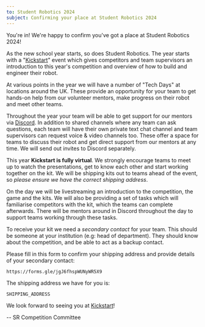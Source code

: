 ```yaml
---
to: Student Robotics 2024
subject: Confirming your place at Student Robotics 2024
---
```


You're in! We're happy to confirm you've got a place at Student Robotics 2024!

As the new school year starts, so does Student Robotics. The year starts with a
"[Kickstart][kickstart]" event which gives competitors and team supervisors an
introduction to this year's competition and overview of how to build and
engineer their robot.

At various points in the year we will have a number of "Tech Days" at locations
around the UK. These provide an opportunity for your team to get hands-on help
from our volunteer mentors, make progress on their robot and meet other teams.

Throughout the year your team will be able to get support for our mentors via
[Discord](https://studentrobotics.org/docs/tutorials/discord). In addition to
shared channels where any team can ask questions, each team will have their own
private text chat channel and team supervisors can request voice & video
channels too. These offer a space for teams to discuss their robot and get
direct support from our mentors at any time. We will send out invites to Discord
separately.

This year **Kickstart is fully virtual**. We strongly encourage teams to meet up
to watch the presentations, get to know each other and start working together on
the kit. We will be shipping kits out to teams ahead of the event, so
_please ensure we have the correct shipping address_.

On the day we will be livestreaming an introduction to the competition, the game
and the kits. We will also be providing a set of tasks which will familiarise
competitors with the kit, which the teams can complete afterwards. There will be
mentors around in Discord throughout the day to support teams working through
these tasks.

To receive your kit we need a _secondary contact_ for your team. This should be
someone at your institution (e.g: head of department). They should know about
the competition, and be able to act as a backup contact.

Please fill in this form to confirm your shipping address and provide details of
your secondary contact:

    https://forms.gle/jgJ6fhspWUNyWR5X9

The shipping address we have for you is:

    SHIPPING_ADDRESS

We look forward to seeing you at [Kickstart][kickstart]!

-- SR Competition Committee

[kickstart]: https://studentrobotics.org/events/sr2024/virtual-kickstart/
